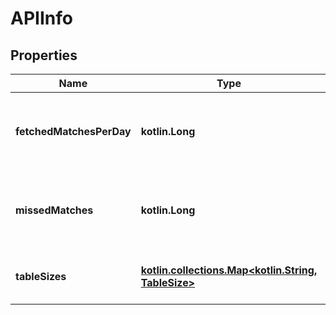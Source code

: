 
# APIInfo

## Properties
| Name | Type | Description | Notes |
| ------------ | ------------- | ------------- | ------------- |
| **fetchedMatchesPerDay** | **kotlin.Long** | The number of matches fetched in the last 24 hours. |  [optional] |
| **missedMatches** | **kotlin.Long** | The number of matches that have not been fetched. |  [optional] |
| **tableSizes** | [**kotlin.collections.Map&lt;kotlin.String, TableSize&gt;**](TableSize.md) | The sizes of all tables in the database. |  [optional] |



